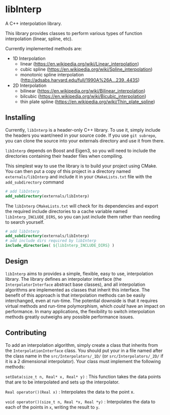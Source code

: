 # libInterp

A C++ interpolation library.

This library provides classes to perform various types of function interpolation (linear, spline, etc).

Currently implemented methods are:

- 1D Interpolation
    - linear (https://en.wikipedia.org/wiki/Linear_interpolation)
    - cubic spline (https://en.wikipedia.org/wiki/Spline_interpolation)
    - monotonic spline interpolation (http://adsabs.harvard.edu/full/1990A%26A...239..443S)
- 2D Interpolation
    - bilinear (https://en.wikipedia.org/wiki/Bilinear_interpolation)
    - bilcubic (https://en.wikipedia.org/wiki/Bicubic_interpolation)
    - thin plate spline (https://en.wikipedia.org/wiki/Thin_plate_spline)

## Installing

Currently, `libInterp` is a header-only C++ library. To use it, simply include
the headers you want/need in your source code. If you use `git subrepo`, you
can clone the source into your externals directory and use it from there.

`libInterp` depends on Boost and Eigen3, so you will need to include the directories
containing their header files when compiling.

This simplest way to use the library is to build your project using CMake. You can then
put a copy of this project in a directory named `externals/libInterp` and include it in
your `CMakeLists.txt` file with the `add_subdirectory` command

```CMake
# add libInterp
add_subdirectory(externals/libInterp)
```

The `libInterp` `CMakeLists.txt` will check for its dependencies and export the required include
directories to a cache variable named `libInterp_INCLUDE_DIRS`, so you can just include them rather
than needing to search yourself.

```CMake
# add libInterp
add_subdirectory(externals/libInterp)
# add include dirs required by libInterp
include_directories( ${libInterp_INCLUDE_DIRS} )
```

## Design

`libInterp` aims to provides a simple, flexible, easy to use, interpolation library. 
The library defines an interpolator interface (the `InterpolatorInterface` abstract base
classes), and all interpolation algorithms are implemented as classes that
inherit this interface.  The benefit of this approach is that interpolation
methods can be easily interchanged, even at run-time. The potential downside is that
it requires virtual methods and run-time polymorphism, which *could* have an impact
on performance. In many applications, the flexibility to switch interpolation methods
greatly outweighs any possible performance issues.

## Contributing

To add an interpolation algorithm, simply create a class that inherits from the
`InterpolationInterface` class. You should put your in a file named
after the class name in the `src/Interpolators/_1D/` (or
`src/Interpolators/_2D/` if it is a 2 dimensional interpolator). Your class must
implement the following methods:

`setData(size_t n, Real* x, Real* y)` :
    This function takes the data points that are to be interpolated and sets up the
    interpolator.

`Real operator()(Real x)` :
    Interpolates the data to the point x.

`void operator()(size_t n, Real *x, Real *y)` :
    Interpolates the data to each of the points in `x`, writing the result to `y`.
